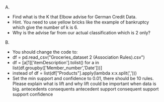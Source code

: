 A.
- Find what is the K that Elbow advise for German Credit Data.
- Hint. You need to use yellow bricks like the example of bankruptcy which give the number of k is 6.
- Why is the advise far from our actual classification which is 2 only?

B. 
- You should change the code to:
- df = pd.read_csv("Groceries_dataset 2 (Association Rules).csv")
- df = [a[1]['itemDescription'].tolist() for a in list(df.groupby(['Member_number','Date']))]
- instead of df = list(df["Products"].apply(lambda x:x.split(',')))
- Set the min support and confidence to 0.01, there should be 10 rules. Please explain what is lift and why lift could be important when data is big.
antecedents	consequents	antecedent support	consequent support	support	confidence
